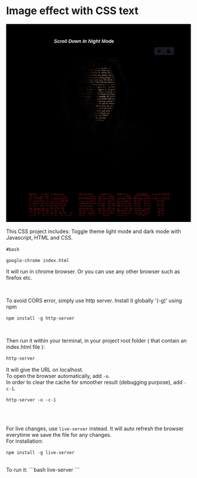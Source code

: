 
# Image effect with CSS text
![](https://github.com/u-n-s-t-o-p-p-a-b-l-e/Tamar/blob/main/img/css-text-effect.png)
<br />

This CSS project includes:
Toggle theme light mode and dark mode with Javascript, HTML and CSS.



`#bash`

```
google-chrome index.html
```

It will run in chrome browser.
Or you can use any other browser such as firefox etc.

<br />


To avoid CORS error, simply use http server.
Install it globally '(-g)' using npm
```
npm install -g http-server
```
<br />

Then run it within your terminal, in your project root folder ( that contain an index.html file ):

```bash
http-server
```
It will give the URL on localhost.<br />
To open the browser automatically, add `-o`. 
<br />
In order to clear the cache for smoother result (debugging purpose), add `-c-1`.

```
http-server -o -c-1
```
<br />
<br />

For live changes, use `live-server` instead. It will auto refresh the browser everytime we save the file for any changes.
<br />
For installation:
```
npm install -g live-server
```
<br />
To run it:
```bash
live-server
```
<br />

